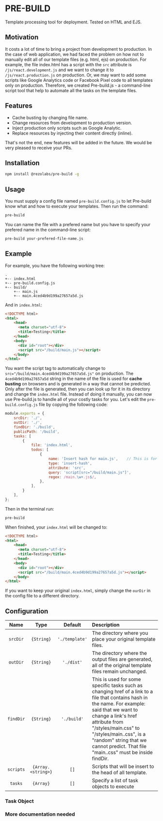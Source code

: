 # PRE-BUILD
Template processing tool for deployment.
Tested on HTML and EJS.
## Motivation
It costs a lot of time to bring a project from development to production. In the case of web application, we had faced the problem on how not to manually edit all of our template files (e.g. html, ejs) on production. For example, the file index.html has a script with the `src` attribute is `/js/react.development.js` and we want to change it to `/js/react.production.js` on production. Or, we may want to add some scripts like Google Analytics code or Facebook Pixel code to all templates only on production. Therefore, we created Pre-build.js - a command-line script tool that help to automate all the tasks on the template files.
## Features
* Cache busting by changing file name.
* Change resources from development to production version.
* Inject production only scripts such as Google Analytic.
* Replace resources by injecting their content directly (inline).

That's not the end, new features will be added in the future. We would be very pleased to receive your PRs.
## Installation
```bash
npm install @rezolabs/pre-build -g
```
## Usage
You must supply a config file named `pre-build.config.js` to let Pre-build know what and how to execute your templates. Then run the command:
```bash
pre-build
```
You can name the file with a prefered name but you have to specify your prefered name in the command-line script:
```bash
pre-build your-prefered-file-name.js
```
## Example
For example, you have the following working tree:
```
.
+-- index.html
+-- pre-build.config.js
+-- build/
    +-- main.js
    +-- main.4ced4b9d199a27657a5d.js
```
And in `index.html`:
```html
<!DOCTYPE html>
<html>
    <head>
      <meta charset="utf-8">
      <title>Testing</title>
    </head>
    <body>
      <div id="root"></div>
      <script src="/build/main.js"></script>
    </body>
</html>
```
You want the script tag to automatically change to `src="/build/main.4ced4b9d199a27657a5d.js"` on production. The `4ced4b9d199a27657a5d` string in the name of the file is used for **cache busting** on browsers and is generated in a way that cannot be predicted. Only after the file is generated, then you can look up for it in its directory and change the `index.html` file. Instead of doing it manually, you can now use Pre-build.js to handle all of your costly tasks for you. Let's edit the `pre-build.config.js` file by copying the following code:
```javascript
module.exports = {
    srcDir: './',
    outDir: './',
    findDir: './build',
    publicPath: '/build',
    tasks: [
        {
            file: 'index.html',
            todos: [
                {
                    name: 'Insert hash for main.js',    // This is for debug purpose
                    type: 'insert-hash',
                    attribute: 'src',
                    query: 'script[src="/build/main.js"]',
                    regex: /main.\w+.js$/,
                },
            ],
        }
    ],
};
```
Then in the terminal run:
```bash
pre-build
```
When finished, your `index.html` will be changed to:
```html
<!DOCTYPE html>
<html>
    <head>
      <meta charset="utf-8">
      <title>Testing</title>
    </head>
    <body>
      <div id="root"></div>
      <script src="/build/main.4ced4b9d199a27657a5d.js"></script>
    </body>
</html>
```
If you want to keep your original `index.html`, simply change the `ourDir` in the config file to a different directory.
## Configuration
|Name|Type|Default|Description|
|:--:|:--:|:-----:|:----------|
|`srcDir`|`{String}`|`'./template'`|The directory where you place your original template files.|
|`outDir`|`{String}`|`'./dist'`|The directory where the output files are generated, all of the original template files remain unchanged.|
|`findDir`|`{String}`|`'./build'`|This is used for some specific tasks such as changing href of a link to a file that contains hash in the name. For example: said that we want to change a link's href attribute from "/styles/main.css" to "/styles/main.<hash>.css", <hash> is a "random" string that we cannot predict. That file "main.<hash>.css" must be inside findDir.|
|`scripts`|`{Array.<string>}`|`[]`|Scripts that will be insert to the head of all template.|
|`tasks`|`{Array}`|`[]`|Specify a list of task objects to execute|
### Task Object


### More documentation needed